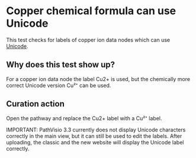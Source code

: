 # Copper chemical formula can use Unicode

This test checks for labels of copper ion data nodes which can use [Unicode](https://en.wikipedia.org/wiki/Unicode_subscripts_and_superscripts#Superscripts_and_subscripts_block).

## Why does this test show up?

For a copper ion data node the label Cu2+ is used, but the chemically more correct Unicode
version Cu²⁺ can be used.

## Curation action

Open the pathway and replace the Cu2+ label with a Cu²⁺ label.

IMPORTANT: PathVisio 3.3 currently does not display Unicode characters correctly in the
main view, but it can still be used to edit the labels. After uploading, the classic and
the new website will display the Unicode label correctly.
